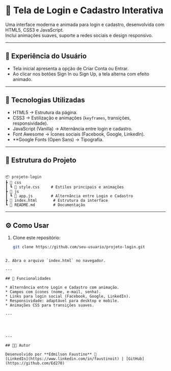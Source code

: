 # 🔐 Tela de Login e Cadastro Interativa

Uma interface moderna e animada para login e cadastro, desenvolvida com HTML5, CSS3 e JavaScript.  
Inclui animações suaves, suporte a redes sociais e design responsivo.

---

## 📸 Experiência do Usuário

- Tela inicial apresenta a opção de Criar Conta ou Entrar.  
- Ao clicar nos botões Sign In ou Sign Up, a tela alterna com efeito animado.  

---

## 🚀 Tecnologias Utilizadas
- HTML5 → Estrutura da página.  
- CSS3 → Estilização e animações (`keyframes`, transições, responsividade).  
- JavaScript (Vanilla) → Alternância entre login e cadastro.  
- Font Awesome → Ícones sociais (Facebook, Google, LinkedIn).  
- **Google Fonts (Open Sans) → Tipografia.  

---

## 📂 Estrutura do Projeto
```

📦 projeto-login
┣ 📂 css
┃ ┗ 📜 style.css     # Estilos principais e animações
┣ 📂 js
┃ ┗ 📜 app.js        # Alternância entre Login e Cadastro
┣ 📜 index.html       # Estrutura da interface
┗ 📜 README.md        # Documentação

````

---

## ⚙️ Como Usar
1. Clone este repositório:
   ```bash
   git clone https://github.com/seu-usuario/projeto-login.git
````

2. Abra o arquivo `index.html` no navegador.

---

## 🎨 Funcionalidades

* Alternância entre Login e Cadastro com animação.
* Campos com ícones (nome, e-mail, senha).
* Links para login social (Facebook, Google, LinkedIn).
* Responsividade: adaptável para desktop e mobile.
* Animações CSS para transições suaves.

---




---

## 👨‍💻 Autor

Desenvolvido por **Edmilson Faustino** 🚀
[LinkedIn](https://www.linkedin.com/in/faustinoit) | [GitHub](https://github.com/Ed270)

